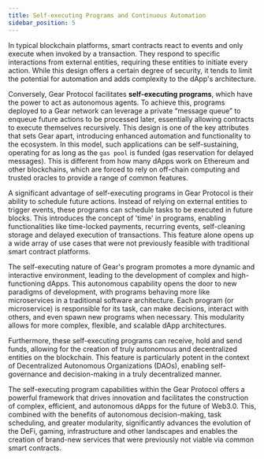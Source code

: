 ```yaml
---
title: Self-executing Programs and Continuous Automation
sidebar_position: 5
---
```


In typical blockchain platforms, smart contracts react to events and only execute when invoked by a transaction. They respond to specific interactions from external entities, requiring these entities to initiate every action. While this design offers a certain degree of security, it tends to limit the potential for automation and adds complexity to the dApp's architecture.

Conversely, Gear Protocol facilitates **self-executing programs**, which have the power to act as autonomous agents. To achieve this, programs deployed to a Gear network can leverage a private “message queue” to enqueue future actions to be processed later, essentially allowing contracts to execute themselves recursively. This design is one of the key attributes that sets Gear apart, introducing enhanced automation and functionality to the ecosystem. In this model, such applications can be self-sustaining, operating for as long as the `gas pool` is funded (gas reservation for delayed messages). This is different from how many dApps work on Ethereum and other blockchains, which are forced to rely on off-chain computing and trusted oracles to provide a range of common features.

A significant advantage of self-executing programs in Gear Protocol is their ability to schedule future actions. Instead of relying on external entities to trigger events, these programs can schedule tasks to be executed in future blocks. This introduces the concept of 'time' in programs, enabling functionalities like time-locked payments, recurring events, self-cleaning storage and delayed execution of transactions. This feature alone opens up a wide array of use cases that were not previously feasible with traditional smart contract platforms.

The self-executing nature of Gear's program promotes a more dynamic and interactive environment, leading to the development of complex and high-functioning dApps. This autonomous capability opens the door to new paradigms of development, with programs behaving more like microservices in a traditional software architecture. Each program (or microservice) is responsible for its task, can make decisions, interact with others, and even spawn new programs when necessary. This modularity allows for more complex, flexible, and scalable dApp architectures.

Furthermore, these self-executing programs can receive, hold and send funds, allowing for the creation of truly autonomous and decentralized entities on the blockchain. This feature is particularly potent in the context of Decentralized Autonomous Organizations (DAOs), enabling self-governance and decision-making in a truly decentralized manner.

The self-executing program capabilities within the Gear Protocol offers a powerful framework that drives innovation and facilitates the construction of complex, efficient, and autonomous dApps for the future of Web3.0. This, combined with the benefits of autonomous decision-making, task scheduling, and greater modularity, significantly advances the evolution of the DeFi, gaming, infrastructure and other landscapes and enables the creation of brand-new services that were previously not viable via common smart contracts.
